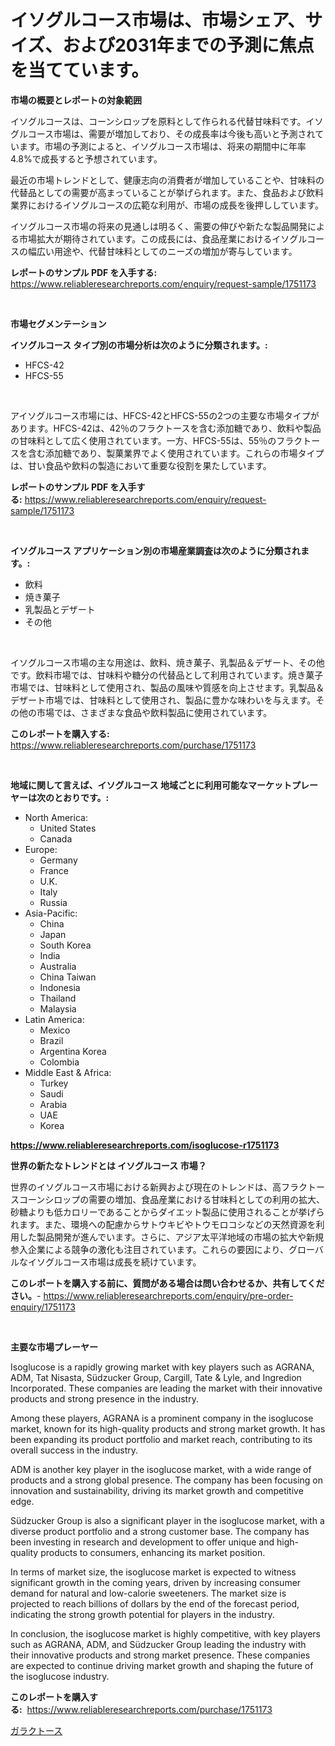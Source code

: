 <p><h1>イソグルコース市場は、市場シェア、サイズ、および2031年までの予測に焦点を当てています。</h1></p><p><strong>市場の概要とレポートの対象範囲</strong></p>
<p><p>イソグルコースは、コーンシロップを原料として作られる代替甘味料です。イソグルコース市場は、需要が増加しており、その成長率は今後も高いと予測されています。市場の予測によると、イソグルコース市場は、将来の期間中に年率4.8%で成長すると予想されています。</p><p>最近の市場トレンドとして、健康志向の消費者が増加していることや、甘味料の代替品としての需要が高まっていることが挙げられます。また、食品および飲料業界におけるイソグルコースの広範な利用が、市場の成長を後押ししています。</p><p>イソグルコース市場の将来の見通しは明るく、需要の伸びや新たな製品開発による市場拡大が期待されています。この成長には、食品産業におけるイソグルコースの幅広い用途や、代替甘味料としてのニーズの増加が寄与しています。</p></p>
<p><strong>レポートのサンプル PDF を入手する:</strong> <a href="https://www.reliableresearchreports.com/enquiry/request-sample/1751173">https://www.reliableresearchreports.com/enquiry/request-sample/1751173</a></p>
<p>&nbsp;</p>
<p><strong>市場セグメンテーション</strong></p>
<p><strong>イソグルコース タイプ別の市場分析は次のように分類されます。:</strong></p>
<p><ul><li>HFCS-42</li><li>HFCS-55</li></ul></p>
<p>&nbsp;</p>
<p><p>アイソグルコース市場には、HFCS-42とHFCS-55の2つの主要な市場タイプがあります。HFCS-42は、42％のフラクトースを含む添加糖であり、飲料や製品の甘味料として広く使用されています。一方、HFCS-55は、55％のフラクトースを含む添加糖であり、製菓業界でよく使用されています。これらの市場タイプは、甘い食品や飲料の製造において重要な役割を果たしています。</p></p>
<p><strong>レポートのサンプル PDF を入手する:</strong>&nbsp;<a href="https://www.reliableresearchreports.com/enquiry/request-sample/1751173">https://www.reliableresearchreports.com/enquiry/request-sample/1751173</a></p>
<p>&nbsp;</p>
<p><strong> イソグルコース アプリケーション別の市場産業調査は次のように分類されます。:</strong></p>
<p><ul><li>飲料</li><li>焼き菓子</li><li>乳製品とデザート</li><li>その他</li></ul></p>
<p>&nbsp;</p>
<p><p>イソグルコース市場の主な用途は、飲料、焼き菓子、乳製品＆デザート、その他です。飲料市場では、甘味料や糖分の代替品として利用されています。焼き菓子市場では、甘味料として使用され、製品の風味や質感を向上させます。乳製品＆デザート市場では、甘味料として使用され、製品に豊かな味わいを与えます。その他の市場では、さまざまな食品や飲料製品に使用されています。</p></p>
<p><strong>このレポートを購入する:</strong>&nbsp; <a href="https://www.reliableresearchreports.com/purchase/1751173">https://www.reliableresearchreports.com/purchase/1751173</a></p>
<p>&nbsp;</p>
<p><strong>地域に関して言えば、イソグルコース 地域ごとに利用可能なマーケットプレーヤーは次のとおりです。:</strong></p>
<p><ul>
    <li>
        North America:
        <ul>
            <li>United States</li>
            <li>Canada</li>
        </ul>
    </li>
    <li>
        Europe:
        <ul>
            <li>Germany</li>
            <li>France</li>
            <li>U.K.</li>
            <li>Italy</li>
            <li>Russia</li>
        </ul>
    </li>
    <li>
        Asia-Pacific:
        <ul>
            <li>China</li>
            <li>Japan</li>
            <li>South Korea</li>
            <li>India</li>
            <li>Australia</li>
            <li>China Taiwan</li>
            <li>Indonesia</li>
            <li>Thailand</li>
            <li>Malaysia</li>
        </ul>
    </li>
    <li>
        Latin America:
        <ul>
            <li>Mexico</li>
            <li>Brazil</li>
            <li>Argentina Korea</li>
            <li>Colombia</li>
        </ul>
    </li>
    <li>
        Middle East & Africa:
        <ul>
            <li>Turkey</li>
            <li>Saudi</li>
            <li>Arabia</li>
            <li>UAE</li>
            <li>Korea</li>
        </ul>
    </li>
    </ul></p>
<p><strong><a href="https://www.reliableresearchreports.com/isoglucose-r1751173">https://www.reliableresearchreports.com/isoglucose-r1751173</a></strong>&nbsp;</p>
<p><strong>世界の新たなトレンドとは イソグルコース 市場？</strong></p>
<p><p>世界のイソグルコース市場における新興および現在のトレンドは、高フラクトースコーンシロップの需要の増加、食品産業における甘味料としての利用の拡大、砂糖よりも低カロリーであることからダイエット製品に使用されることが挙げられます。また、環境への配慮からサトウキビやトウモロコシなどの天然資源を利用した製品開発が進んでいます。さらに、アジア太平洋地域の市場の拡大や新規参入企業による競争の激化も注目されています。これらの要因により、グローバルなイソグルコース市場は成長を続けています。</p></p>
<p><strong>このレポートを購入する前に、質問がある場合は問い合わせるか、共有してください。</strong>- <a href="https://www.reliableresearchreports.com/enquiry/pre-order-enquiry/1751173">https://www.reliableresearchreports.com/enquiry/pre-order-enquiry/1751173</a></p>
<p>&nbsp;</p>
<p><strong>主要な市場プレーヤー</strong></p>
<p><p>Isoglucose is a rapidly growing market with key players such as AGRANA, ADM, Tat Nisasta, Südzucker Group, Cargill, Tate & Lyle, and Ingredion Incorporated. These companies are leading the market with their innovative products and strong presence in the industry.</p><p>Among these players, AGRANA is a prominent company in the isoglucose market, known for its high-quality products and strong market growth. It has been expanding its product portfolio and market reach, contributing to its overall success in the industry.</p><p>ADM is another key player in the isoglucose market, with a wide range of products and a strong global presence. The company has been focusing on innovation and sustainability, driving its market growth and competitive edge.</p><p>Südzucker Group is also a significant player in the isoglucose market, with a diverse product portfolio and a strong customer base. The company has been investing in research and development to offer unique and high-quality products to consumers, enhancing its market position.</p><p>In terms of market size, the isoglucose market is expected to witness significant growth in the coming years, driven by increasing consumer demand for natural and low-calorie sweeteners. The market size is projected to reach billions of dollars by the end of the forecast period, indicating the strong growth potential for players in the industry.</p><p>In conclusion, the isoglucose market is highly competitive, with key players such as AGRANA, ADM, and Südzucker Group leading the industry with their innovative products and strong market presence. These companies are expected to continue driving market growth and shaping the future of the isoglucose industry.</p></p>
<p><strong>このレポートを購入する:</strong>&nbsp;&nbsp;<a href="https://www.reliableresearchreports.com/purchase/1751173">https://www.reliableresearchreports.com/purchase/1751173</a></p>
<p><p><a href="https://github.com/SantosDicki04/Market-Research-Report-List-1/blob/main/856522623112.md">ガラクトース</a></p></p>